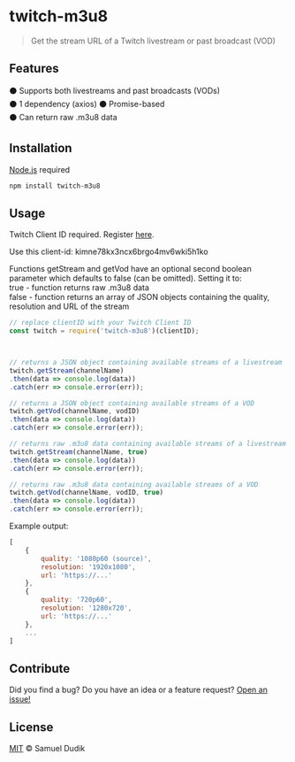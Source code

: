 # twitch-m3u8
> Get the stream URL of a Twitch livestream or past broadcast (VOD)

## Features
⚫ Supports both livestreams and past broadcasts (VODs)    
⚫ 1 dependency (axios) 
⚫ Promise-based    
⚫ Can return raw .m3u8 data    

## Installation
[Node.js](https://nodejs.org/en/) required
```bash
npm install twitch-m3u8
```

## Usage
Twitch Client ID required. Register [here](https://dev.twitch.tv/).

Use this client-id: kimne78kx3ncx6brgo4mv6wki5h1ko

Functions getStream and getVod have an optional second boolean parameter which defaults to false (can be omitted). Setting it to:  
true - function returns raw .m3u8 data  
false - function returns an array of JSON objects containing the quality, resolution and URL of the stream  
```js
// replace clientID with your Twitch Client ID
const twitch = require('twitch-m3u8')(clientID);



// returns a JSON object containing available streams of a livestream
twitch.getStream(channelName)
.then(data => console.log(data))
.catch(err => console.error(err));

// returns a JSON object containing available streams of a VOD
twitch.getVod(channelName, vodID)
.then(data => console.log(data))
.catch(err => console.error(err));

// returns raw .m3u8 data containing available streams of a livestream
twitch.getStream(channelName, true)
.then(data => console.log(data))
.catch(err => console.error(err));

// returns raw .m3u8 data containing available streams of a VOD
twitch.getVod(channelName, vodID, true)
.then(data => console.log(data))
.catch(err => console.error(err));
```
Example output:
```js
[
    {
        quality: '1080p60 (source)',
        resolution: '1920x1080',
        url: 'https://...'
    },
    {
        quality: '720p60',
        resolution: '1280x720',
        url: 'https://...'
    },
    ...
]
```

## Contribute
Did you find a bug? Do you have an idea or a feature request? [Open an issue!](https://github.com/woafu/twitch-m3u8/issues)

## License
[MIT](https://github.com/woafu/twitch-m3u8/blob/master/LICENSE) © Samuel Dudik